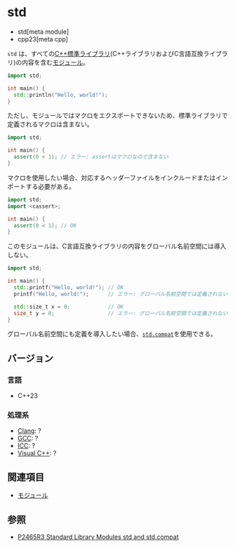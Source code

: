 # std
* std[meta module]
* cpp23[meta cpp]

`std` は、すべての[C++標準ライブラリ](/reference.md)(C++ライブラリおよびC言語互換ライブラリ)の内容を含む[モジュール](/lang/cpp20/modules.md)。

```cpp example
import std;

int main() {
  std::println("Hello, world!");
}
```

ただし、モジュールではマクロをエクスポートできないため、標準ライブラリで定義されるマクロは含まない。

```cpp example
import std;

int main() {
  assert(0 < 1); // エラー: assertはマクロなので含まない
}
```

マクロを使用したい場合、対応するヘッダーファイルをインクルードまたはインポートする必要がある。

```cpp example
import std;
import <cassert>;

int main() {
  assert(0 < 1); // OK
}
```

このモジュールは、C言語互換ライブラリの内容をグローバル名前空間には導入しない。

```cpp example
import std;

int main() {
  std::printf("Hello, world!"); // OK
  printf("Hello, world!");      // エラー: グローバル名前空間では定義されない

  std::size_t x = 0;            // OK
  size_t y = 0;                 // エラー: グローバル名前空間では定義されない
}
```

グローバル名前空間にも定義を導入したい場合、[`std.compat`](std.compat.md)を使用できる。

## バージョン
### 言語
- C++23

### 処理系
- [Clang](/implementation.md#clang): ?
- [GCC](/implementation.md#gcc): ?
- [ICC](/implementation.md#icc): ?
- [Visual C++](/implementation.md#visual_cpp): ?

## 関連項目
- [モジュール](/lang/cpp20/modules.md)

## 参照
- [P2465R3 Standard Library Modules std and std.compat](https://www.open-std.org/jtc1/sc22/wg21/docs/papers/2022/p2465r3.pdf)
